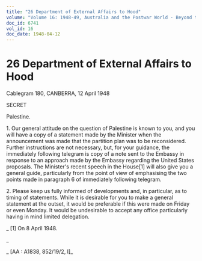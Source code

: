```yaml
---
title: "26 Department of External Affairs to Hood"
volume: "Volume 16: 1948-49, Australia and the Postwar World - Beyond the Region"
doc_id: 6741
vol_id: 16
doc_date: 1948-04-12
---
```


# 26 Department of External Affairs to Hood

Cablegram 180, CANBERRA, 12 April 1948

SECRET

Palestine.

1\. Our general attitude on the question of Palestine is known to you, and you will have a copy of a statement made by the Minister when the announcement was made that the partition plan was to be reconsidered. Further instructions are not necessary, but, for your guidance, the immediately following telegram is copy of a note sent to the Embassy in response to an approach made by the Embassy regarding the United States proposals. The Minister's recent speech in the House[1] will also give you a general guide, particularly from the point of view of emphasising the two points made in paragraph 6 of immediately following telegram.

2\. Please keep us fully informed of developments and, in particular, as to timing of statements. While it is desirable for you to make a general statement at the outset, it would be preferable if this were made on Friday or even Monday. It would be undesirable to accept any office particularly having in mind limited delegation.

_ [1] On 8 April 1948.

_

_ [AA : A1838, 852/19/2, I]_
